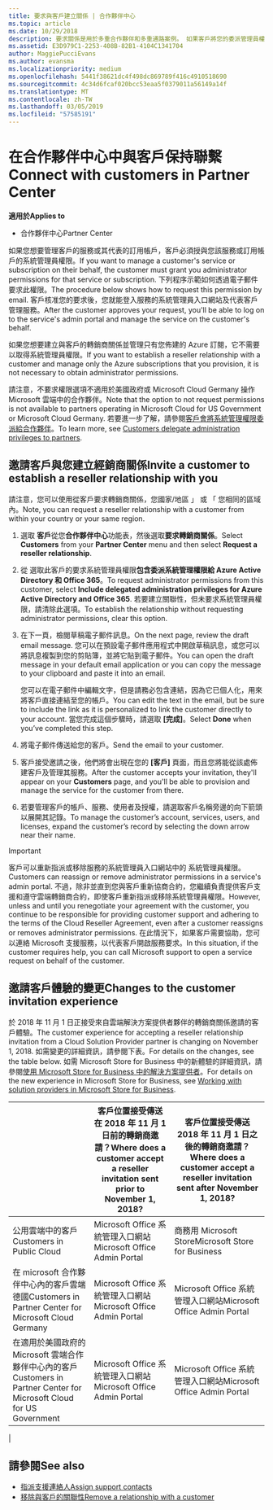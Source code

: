 ```yaml
---
title: 要求與客戶建立關係 | 合作夥伴中心
ms.topic: article
ms.date: 10/29/2018
description: 要求關係是用於多重合作夥伴和多重通路案例。 如果客戶將您的委派管理員權限移除，而您必須還原那些權限以提供佈建或支援時，這也會很有用。
ms.assetid: E3D979C1-2253-408B-82B1-4104C1341704
author: MaggiePucciEvans
ms.author: evansma
ms.localizationpriority: medium
ms.openlocfilehash: 5441f38621dc4f498dc869789f416c4910518690
ms.sourcegitcommit: 4c34d6fcaf020bcc53eaa5f0379011a56149a14f
ms.translationtype: MT
ms.contentlocale: zh-TW
ms.lasthandoff: 03/05/2019
ms.locfileid: "57585191"
---
```

# <a name="connect-with-customers-in-partner-center"></a><span data-ttu-id="746e5-104">在合作夥伴中心中與客戶保持聯繫</span><span class="sxs-lookup"><span data-stu-id="746e5-104">Connect with customers in Partner Center</span></span>

<span data-ttu-id="746e5-105">**適用於**</span><span class="sxs-lookup"><span data-stu-id="746e5-105">**Applies to**</span></span>

-  <span data-ttu-id="746e5-106">合作夥伴中心</span><span class="sxs-lookup"><span data-stu-id="746e5-106">Partner Center</span></span>

<span data-ttu-id="746e5-107">如果您想要管理客戶的服務或其代表的訂用帳戶，客戶必須授與您該服務或訂用帳戶的系統管理員權限。</span><span class="sxs-lookup"><span data-stu-id="746e5-107">If you want to manage a customer's service or subscription on their behalf, the customer must grant you administrator permissions for that service or subscription.</span></span> <span data-ttu-id="746e5-108">下列程序示範如何透過電子郵件要求此權限。</span><span class="sxs-lookup"><span data-stu-id="746e5-108">The procedure below shows how to request this permission by email.</span></span> <span data-ttu-id="746e5-109">客戶核准您的要求後，您就能登入服務的系統管理員入口網站及代表客戶管理服務。</span><span class="sxs-lookup"><span data-stu-id="746e5-109">After the customer approves your request, you'll be able to log on to the service's admin portal and manage the service on the customer's behalf.</span></span>

<span data-ttu-id="746e5-110">如果您想要建立與客戶的轉銷商關係並管理只有您佈建的 Azure 訂閱，它不需要以取得系統管理員權限。</span><span class="sxs-lookup"><span data-stu-id="746e5-110">If you want to establish a reseller relationship with a customer and manage only the Azure subscriptions that you provision, it is not necessary to obtain administrator permissions.</span></span>

<span data-ttu-id="746e5-111">請注意，不要求權限選項不適用於美國政府或 Microsoft Cloud Germany 操作 Microsoft 雲端中的合作夥伴。</span><span class="sxs-lookup"><span data-stu-id="746e5-111">Note that the option to not request permissions is not available to partners operating in Microsoft Cloud for US Government or Microsoft Cloud Germany.</span></span> <span data-ttu-id="746e5-112">若要進一步了解，請參閱[客戶會將系統管理權限委派給合作夥伴](https://docs.microsoft.com/en-us/partner-center/customers_revoke_admin_privileges)。</span><span class="sxs-lookup"><span data-stu-id="746e5-112">To learn more, see [Customers delegate administration privileges to partners](https://docs.microsoft.com/en-us/partner-center/customers_revoke_admin_privileges).</span></span>


## <a name="invite-a-customer-to-establish-a-reseller-relationship-with-you"></a><span data-ttu-id="746e5-113">邀請客戶與您建立經銷商關係</span><span class="sxs-lookup"><span data-stu-id="746e5-113">Invite a customer to establish a reseller relationship with you</span></span>

<span data-ttu-id="746e5-114">請注意，您可以使用從客戶要求轉銷商關係，您國家/地區 」 或 「 您相同的區域內。</span><span class="sxs-lookup"><span data-stu-id="746e5-114">Note, you can request a reseller relationship with a customer from within your country or your same region.</span></span>

1.  <span data-ttu-id="746e5-115">選取 **客戶**從您**合作夥伴中心**功能表，然後選取**要求轉銷商關係**。</span><span class="sxs-lookup"><span data-stu-id="746e5-115">Select **Customers** from your **Partner Center** menu and then select **Request a reseller relationship**.</span></span>

2.  <span data-ttu-id="746e5-116">從 選取此客戶的要求系統管理員權限**包含委派系統管理權限給 Azure Active Directory 和 Office 365**。</span><span class="sxs-lookup"><span data-stu-id="746e5-116">To request administrator permissions from this customer, select **Include delegated administration privileges for Azure Active Directory and Office 365**.</span></span> <span data-ttu-id="746e5-117">若要建立關聯性，但未要求系統管理員權限，請清除此選項。</span><span class="sxs-lookup"><span data-stu-id="746e5-117">To establish the relationship without requesting administrator permissions, clear this option.</span></span> 

3.  <span data-ttu-id="746e5-118">在下一頁，檢閱草稿電子郵件訊息。</span><span class="sxs-lookup"><span data-stu-id="746e5-118">On the next page, review the draft email message.</span></span> <span data-ttu-id="746e5-119">您可以在預設電子郵件應用程式中開啟草稿訊息，或您可以將訊息複製到您的剪貼簿，並將它貼到電子郵件。</span><span class="sxs-lookup"><span data-stu-id="746e5-119">You can open the draft message in your default email application or you can copy the message to your clipboard and paste it into an email.</span></span> 

    <span data-ttu-id="746e5-120">您可以在電子郵件中編輯文字，但是請務必包含連結，因為它已個人化，用來將客戶直接連結至您的帳戶。</span><span class="sxs-lookup"><span data-stu-id="746e5-120">You can edit the text in the email, but be sure to include the link as it is personalized to link the customer directly to your account.</span></span> <span data-ttu-id="746e5-121">當您完成這個步驟時，請選取 **\[完成\]**。</span><span class="sxs-lookup"><span data-stu-id="746e5-121">Select **Done** when you’ve completed this step.</span></span>

3.  <span data-ttu-id="746e5-122">將電子郵件傳送給您的客戶。</span><span class="sxs-lookup"><span data-stu-id="746e5-122">Send the email to your customer.</span></span>

5.  <span data-ttu-id="746e5-123">客戶接受邀請之後，他們將會出現在您的 **\[客戶\]** 頁面，而且您將能從該處佈建客戶及管理其服務。</span><span class="sxs-lookup"><span data-stu-id="746e5-123">After the customer accepts your invitation, they'll appear on your **Customers** page, and you'll be able to provision and manage the service for the customer from there.</span></span>

 
6.  <span data-ttu-id="746e5-124">若要管理客戶的帳戶、服務、使用者及授權，請選取客戶名稱旁邊的向下箭頭以展開其記錄。</span><span class="sxs-lookup"><span data-stu-id="746e5-124">To manage the customer’s account, services, users, and licenses, expand the customer’s record by selecting the down arrow near their name.</span></span>


> [!IMPORTANT]  
> <span data-ttu-id="746e5-125">客戶可以重新指派或移除服務的系統管理員入口網站中的 系統管理員權限。</span><span class="sxs-lookup"><span data-stu-id="746e5-125">Customers can reassign or remove administrator permissions in a service's admin portal.</span></span> <span data-ttu-id="746e5-126">不過，除非並直到您與客戶重新協商合約，您繼續負責提供客戶支援和遵守雲端轉銷商合約，即使客戶重新指派或移除系統管理員權限。</span><span class="sxs-lookup"><span data-stu-id="746e5-126">However, unless and until you renegotiate your agreement with the customer, you continue to be responsible for providing customer support and adhering to the terms of the Cloud Reseller Agreement, even after a customer reassigns or removes administrator permissions.</span></span> <span data-ttu-id="746e5-127">在此情況下，如果客戶需要協助，您可以連絡 Microsoft 支援服務，以代表客戶開啟服務要求。</span><span class="sxs-lookup"><span data-stu-id="746e5-127">In this situation, if the customer requires help, you can call Microsoft support to open a service request on behalf of the customer.</span></span>

## <a name="changes-to-the-customer-invitation-experience"></a><span data-ttu-id="746e5-128">邀請客戶體驗的變更</span><span class="sxs-lookup"><span data-stu-id="746e5-128">Changes to the customer invitation experience</span></span>

<span data-ttu-id="746e5-129">於 2018 年 11 月 1 日正接受來自雲端解決方案提供者夥伴的轉銷商關係邀請的客戶體驗。</span><span class="sxs-lookup"><span data-stu-id="746e5-129">The customer experience for accepting a reseller relationship invitation from a Cloud Solution Provider partner is changing on November 1, 2018.</span></span> <span data-ttu-id="746e5-130">如需變更的詳細資訊，請參閱下表。</span><span class="sxs-lookup"><span data-stu-id="746e5-130">For details on the changes, see the table below.</span></span> <span data-ttu-id="746e5-131">如需 Microsoft Store for Business 中的新體驗的詳細資訊，請參閱[使用 Microsoft Store for Business 中的解決方案提供者](https://docs.microsoft.com/en-us/microsoft-store/work-with-partner-microsoft-store-business)。</span><span class="sxs-lookup"><span data-stu-id="746e5-131">For details on the new experience in Microsoft Store for Business, see [Working with solution providers in Microsoft Store for Business](https://docs.microsoft.com/en-us/microsoft-store/work-with-partner-microsoft-store-business).</span></span>

|  | <span data-ttu-id="746e5-132">客戶位置接受傳送在 2018 年 11 月 1 日前的轉銷商邀請？</span><span class="sxs-lookup"><span data-stu-id="746e5-132">Where does a customer accept a reseller invitation sent prior to November 1, 2018?</span></span> | <span data-ttu-id="746e5-133">客戶位置接受傳送 2018 年 11 月 1 日之後的轉銷商邀請？</span><span class="sxs-lookup"><span data-stu-id="746e5-133">Where does a customer accept a reseller invitation sent after November 1, 2018?</span></span> |
|---------|---------|---------
| <span data-ttu-id="746e5-134">公用雲端中的客戶</span><span class="sxs-lookup"><span data-stu-id="746e5-134">Customers in Public Cloud</span></span> | <span data-ttu-id="746e5-135">Microsoft Office 系統管理入口網站</span><span class="sxs-lookup"><span data-stu-id="746e5-135">Microsoft Office Admin Portal</span></span> | <span data-ttu-id="746e5-136">商務用 Microsoft Store</span><span class="sxs-lookup"><span data-stu-id="746e5-136">Microsoft Store for Business</span></span> |
| <span data-ttu-id="746e5-137">在 microsoft 合作夥伴中心內的客戶雲端德國</span><span class="sxs-lookup"><span data-stu-id="746e5-137">Customers in Partner Center for Microsoft Cloud Germany</span></span> | <span data-ttu-id="746e5-138">Microsoft Office 系統管理入口網站</span><span class="sxs-lookup"><span data-stu-id="746e5-138">Microsoft Office Admin Portal</span></span> | <span data-ttu-id="746e5-139">Microsoft Office 系統管理入口網站</span><span class="sxs-lookup"><span data-stu-id="746e5-139">Microsoft Office Admin Portal</span></span> |
| <span data-ttu-id="746e5-140">在適用於美國政府的 Microsoft 雲端合作夥伴中心內的客戶</span><span class="sxs-lookup"><span data-stu-id="746e5-140">Customers in Partner Center for Microsoft Cloud for US Government</span></span> | <span data-ttu-id="746e5-141">Microsoft Office 系統管理入口網站</span><span class="sxs-lookup"><span data-stu-id="746e5-141">Microsoft Office Admin Portal</span></span> | <span data-ttu-id="746e5-142">Microsoft Office 系統管理入口網站</span><span class="sxs-lookup"><span data-stu-id="746e5-142">Microsoft Office Admin Portal</span></span> |
|

## <a name="see-also"></a><span data-ttu-id="746e5-143">請參閱</span><span class="sxs-lookup"><span data-stu-id="746e5-143">See also</span></span>

- [<span data-ttu-id="746e5-144">指派支援連絡人</span><span class="sxs-lookup"><span data-stu-id="746e5-144">Assign support contacts</span></span>](assign-support-contacts.md)
- [<span data-ttu-id="746e5-145">移除與客戶的關聯性</span><span class="sxs-lookup"><span data-stu-id="746e5-145">Remove a relationship with a customer</span></span>](remove-a-relationship.md)